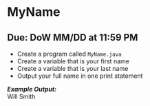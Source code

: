 # MyName

## Due: DoW MM/DD at 11:59 PM

- Create a program called `MyName.java`
- Create a variable that is your first name
- Create a variable that is your last name
- Output your full name in one print statement

***Example Output:***\
Will Smith
